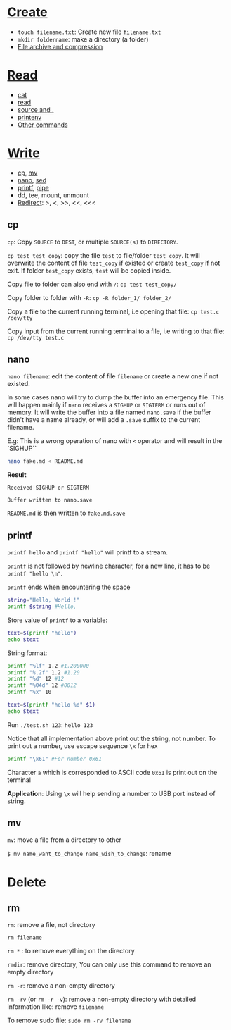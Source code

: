 # [Create](Create%20operations.md)

* ``touch filename.txt``: Create new file ``filename.txt``
* ``mkdir foldername``: make a directory (a folder)
* [File archive and compression](File%20archive%20and%20compression.md)

# [Read](Read%20operations.md)

* [cat]()
* [read]()
* [source and .]()
* [printenv]()
* [Other commands]()

# [Write](Write%20operations.md)

* [cp](), [mv]()
* [nano](), [sed]()
* [printf](), [pipe]()
* dd, tee, mount, unmount
* [Redirect](Write%20operations.md#redirect): >, <, >>, <<, <<<

## cp

``cp``: Copy ``SOURCE`` to ``DEST``, or multiple ``SOURCE(s)`` to ``DIRECTORY``.

``cp test test_copy``: copy the file ``test`` to file/folder ``test_copy``. It will overwrite the content of file ``test_copy`` if existed or create ``test_copy`` if not exit. If folder ``test_copy`` exists, ``test`` will be copied inside.

Copy file to folder can also end with ``/``: ``cp test test_copy/``

Copy folder to folder with ``-R``: ``cp -R folder_1/ folder_2/``
 
Copy a file to the current running terminal, i.e opening that file: ``cp test.c /dev/tty``

Copy input from the current running terminal to a file, i.e writing to that file: ``cp /dev/tty test.c``
## nano

``nano filename``: edit the content of file ``filename`` or create a new one if not existed.

 In some cases nano will try to dump the buffer into an emergency  file. This  will  happen  mainly if ``nano`` receives a ``SIGHUP`` or ``SIGTERM`` or runs out of memory.  It will write the buffer into a file named ``nano.save`` if the  buffer didn't have a name already, or will add a ``.save`` suffix to the current filename.
 
E.g: This is a wrong operation of nano with ``<`` operator and will result in the `SIGHUP``

```sh
nano fake.md < README.md
```
**Result**

```
Received SIGHUP or SIGTERM

Buffer written to nano.save
```

``README.md`` is then written to ``fake.md.save``
## printf

``printf hello`` and ``printf "hello"`` will printf to a stream.

``printf`` is not followed by newline character, for a new line, it has to be ``printf "hello \n"``.

``printf`` ends when encountering the space

```sh
string="Hello, World !"
printf $string #Hello,
```

Store value of ``printf`` to a variable:

```sh
text=$(printf "hello")
echo $text
```

String format:

```sh
printf "%lf" 1.2 #1.200000
printf "%.2f" 1.2 #1.20
printf "%d" 12 #12
printf "%04d" 12 #0012
printf "%x" 10
```

```sh
text=$(printf "hello %d" $1)
echo $text
```

Run ``./test.sh 123``: ``hello 123``

Notice that all implementation above print out the string, not number. To print out a number, use escape sequence ``\x`` for hex

```sh
printf "\x61" #For number 0x61
```

Character ``a`` which is corresponded to ASCII code ``0x61`` is print out on the terminal

**Application**: Using ``\x`` will help sending a number to USB port instead of string.
## mv

``mv``: move a file from a directory to other

``$ mv name_want_to_change name_wish_to_change``: rename
# Delete
## rm

``rm``: remove a file, not directory

``rm filename``

``rm *`` : to remove everything on the directory

``rmdir``: remove directory, You can only use this command to remove an empty directory

``rm -r``: remove a non-empty directory

``rm -rv`` (or ``rm -r -v``): remove a non-empty directory with detailed information like: remove ``filename``

To remove sudo file: ``sudo rm -rv filename``

